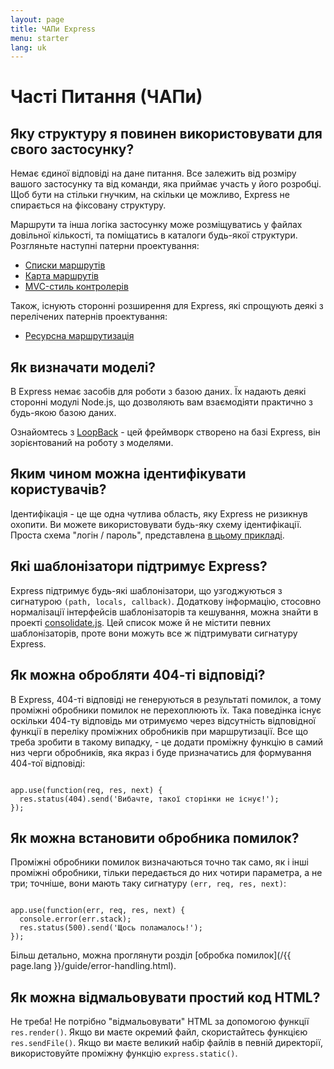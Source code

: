 ```yaml
---
layout: page
title: ЧАПи Express
menu: starter
lang: uk
---
```


# Часті Питання (ЧАПи)

## Яку структуру я повинен використовувати для свого застосунку?

Немає єдиної відповіді на дане питання. Все залежить від
розміру вашого застосунку та від команди, яка приймає участь у його розробці. Щоб бути на стільки гнучким,
на скільки це можливо, Express не спирається на фіксовану структуру.

Маршрути та інша логіка застосунку може розміщуватись у файлах довільної кількості,
та поміщатись в каталоги будь-якої структури. Розгляньте наступні патерни проектування:

* [Списки маршрутів](https://github.com/strongloop/express/blob/4.13.1/examples/route-separation/index.js#L32-47)
* [Карта маршрутів](https://github.com/strongloop/express/blob/4.13.1/examples/route-map/index.js#L52-L66)
* [MVC-стиль контролерів](https://github.com/strongloop/express/tree/master/examples/mvc)

Також, існують сторонні розширення для Express, які спрощують деякі з перелічених патернів проектування:

* [Ресурсна маршрутизація](https://github.com/expressjs/express-resource)

## Як визначати моделі?

В Express немає засобів для роботи з базою даних. Їх надають деякі сторонні модулі
Node.js, що дозволяють вам взаємодіяти практично з будь-якою базою даних.

Ознайомтесь з [LoopBack](http://loopback.io) - цей фреймворк створено на базі Express,
він зорієнтований на роботу з моделями.

## Яким чином можна ідентифікувати користувачів?

Ідентифікація - це ще одна чутлива область, яку Express не ризикнув охопити. Ви можете використовувати будь-яку
схему ідентифікації. Проста схема "логін / пароль", представлена [в цьому прикладі](https://github.com/strongloop/express/tree/master/examples/auth).


## Які шаблонізатори підтримує Express?

Express підтримує будь-які шаблонізатори, що узгоджуються з сигнатурою `(path, locals, callback)`.
Додаткову інформацію, стосовно нормалізації інтерфейсів шаблонізаторів та кешування, можна знайти в проекті
[consolidate.js](https://github.com/visionmedia/consolidate.js). Цей список може й не містити певних шаблонізаторів,
проте вони можуть все ж підтримувати сигнатуру Express.

## Як можна обробляти 404-ті відповіді?

В Express, 404-ті відповіді не генеруються в результаті помилок, а тому
проміжні обробники помилок не перехоплюють їх. Така поведінка існує оскільки 404-ту відповідь ми отримуємо
через відсутність відповідної функції в переліку проміжних обробників при маршрутизації. Все що треба зробити
в такому випадку, - це додати проміжну функцію в самий низ черги обробників, яка якраз і буде призначатись для
формування 404-тої відповіді:

<pre><code class="language-javascript" translate="no">
app.use(function(req, res, next) {
  res.status(404).send('Вибачте, такої сторінки не існує!');
});
</code></pre>

## Як можна встановити обробника помилок?

Проміжні обробники помилок визначаються точно так само, як і інші проміжні обробники,
тільки передається до них чотири параметра, а не три; точніше, вони мають таку сигнатуру `(err, req, res, next)`:

<pre><code class="language-javascript" translate="no">
app.use(function(err, req, res, next) {
  console.error(err.stack);
  res.status(500).send('Щось поламалось!');
});
</code></pre>

Більш детально, можна проглянути розділ [обробка помилок](/{{ page.lang }}/guide/error-handling.html).

## Як можна відмальовувати простий код HTML?

Не треба! Не потрібно "відмальовувати" HTML за допомогою функції `res.render()`.
Якщо ви маєте окремий файл, скористайтесь функцією `res.sendFile()`.
Якщо ви маєте великий набір файлів в певній директорії, використовуйте проміжну функцію `express.static()`.
